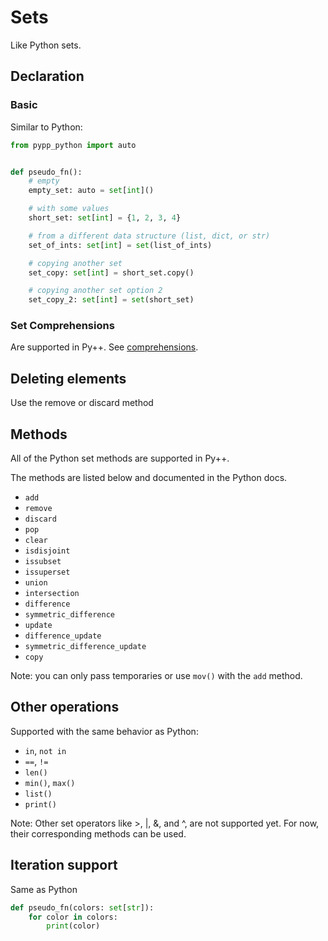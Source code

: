 # Sets

Like Python sets.

## Declaration

### Basic
Similar to Python:

```python
from pypp_python import auto


def pseudo_fn():
    # empty
    empty_set: auto = set[int]()

    # with some values
    short_set: set[int] = {1, 2, 3, 4}

    # from a different data structure (list, dict, or str)
    set_of_ints: set[int] = set(list_of_ints)

    # copying another set
    set_copy: set[int] = short_set.copy()

    # copying another set option 2
    set_copy_2: set[int] = set(short_set)
```

### Set Comprehensions

Are supported in Py++. See [comprehensions](../comprehensions.md).

## Deleting elements

Use the remove or discard method

## Methods

All of the Python set methods are supported in Py++.

The methods are listed below and documented in the Python docs.
- `add`
- `remove`
- `discard`
- `pop`
- `clear`
- `isdisjoint`
- `issubset`
- `issuperset`
- `union`
- `intersection`
- `difference`
- `symmetric_difference`
- `update`
- `difference_update`
- `symmetric_difference_update`
- `copy`

Note: you can only pass temporaries or use `mov()` with the `add` method.


## Other operations

Supported with the same behavior as Python:

- `in`, `not in`
- `==`, `!=`
- `len()`
- `min()`, `max()`
- `list()`
- `print()`

Note: Other set operators like >, |, &, and ^, are not supported yet. For now, their corresponding methods can be used.

## Iteration support

Same as Python

```python
def pseudo_fn(colors: set[str]):
    for color in colors:
        print(color)
```
